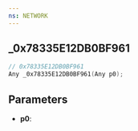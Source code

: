 ```yaml
---
ns: NETWORK
---
```

## _0x78335E12DB0BF961

```c
// 0x78335E12DB0BF961
Any _0x78335E12DB0BF961(Any p0);
```

## Parameters
* **p0**:

